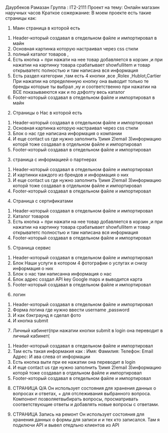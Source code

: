 Даурбеков Рамазан
Группа : IT2-2111
Проект на тему: Онлайн магазин наручных часов
Краткое сожержание:
В моем проекте есть такие страницы как:
1. Маин страница в которой есть
1)	Header-который создавал в отедельном файле и импортировал в майн
2)	Основная картинка которую настраивал через css стили 
3)	полный каталог товаров ,
4)	Есть кнопка + при нажати на нее товар добавляется в корзин ,и при нажатии на картинку товара срабатывает showfullitem и товар открыватетс полностью и там написана вся информация
5)	Есть раздел категории  ,там есть 4 кнопки ,все ,Rolex ,Hublot,Cartier
При нажатии на определенную кнопку она выводит только те бренды которые ты выбрал ,ну и соответственно при нажатии на ВСЕ показываеются как и по дэфолту весь каталог
6)	Footer-который создавал в отедельном файле и импортировал в майн

2. Страницы о Нас в которой есть 
1)	Header-который создавал в отедельном файле и импортировал 
2)	Основная картинка которую настраивал через css стили
3)	Блок о нас где написана информация о компании
4)	И еще contact us где нужно заполнить 1)имя 2)email 3)информацию которй тоже создавал в отдельном файле и импортировал 
5)	Footer-который создавал в отедельном файле и импортировал

3. страница с информацией о партнерах 
1)	Header-который создавал в отедельном файле и импортировал 
2)	И картинки каждого из брендов и информация о них
3)	И еще contact us где нужно заполнить 
    1)имя 
    2)email
    3)информацию которй тоже создавал в отдельном файле и импортировал 
4)	Footer-который создавал в отедельном файле и импортировал


4. Страница с сертификатами 
1)	Header-который создавал в отедельном файле и импортировал 
2)	Каталог товаров 
3)	Есть кнопка + при нажати на нее товар добавляется в корзин ,и при нажатии на картинку товара срабатывает showfullitem и товар открыватетс полностью и там написана вся информация
4)	Footer-который создавал в отедельном файле и импортировал



5. Страница сервис

1)	Header-который создавал в отедельном файле и импортировал 
2)	Блок Наши услуги в котором 4 фотографии о услугах и снизу информация о них
3)	Блок о нас там написанна информация о нас
4)	Блок адрес создал API key Google maps и выводится карта
5)	Footer-который создавал в отедельном файле и импортировал


6. логин 
1)	Header-который создавал в отедельном файле и импортировал 
2)	Форма логина где нужно ввести username ,password
3)	И как бэкграунд я сделал фото
4)	И кнопка submit

7. Личный кабинет(при нажатии кнопки submit в login она переводит в личный кабинет(
1)	Header-который создавал в отедельном файле и импортировал 
2)	Там есть такая информакия как :
Имя: 
Фамилия:
Телефон:
Email
Адрес:
И ава слева от информации
3)	Есть кнопка выти при ее нажатии она переводит в login
4)	И еще contact us где нужно заполнить 1)имя 2)email 3)информацию которй тоже создавал в отдельном файле и импортировал 
5)	Footer-который создавал в отедельном файле и импортировал


8. СТРАНИЦА Q/A
Он использует состояния для хранения данных о вопросах и ответах, + для отслеживания выбранного вопроса. Компонент позволяетвыбирать вопросы, просматривать соответствующие ответы и добавлять новые вопросы с ответами.

9. СТРАНИЦА Запись на ремонт
Он использует состояния для хранения данных о формы для записи  и и тех кто записался.
Там я подключи API и вывел отедльно клиентов из API














